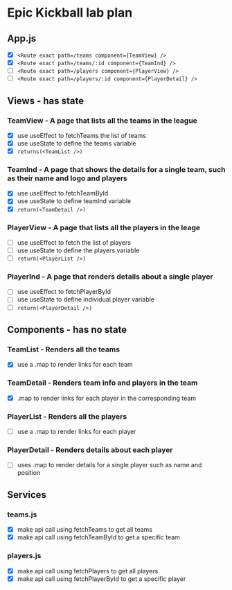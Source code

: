 # Epic Kickball lab plan

## App.js

- [x] `<Route exact path=/teams component={TeamView} />`
- [x] `<Route exact path=/teams/:id component={TeamInd} />`
- [ ] `<Route exact path=/players component={PlayerView} /> `
- [ ] `<Route exact path=/players/:id component={PlayerDetail} />`

## Views - has state

### TeamView - A page that lists all the teams in the league

- [x] use useEffect to fetchTeams the list of teams
- [x] use useState to define the teams variable
- [x] `returns(<TeamList />)`

### TeamInd - A page that shows the details for a single team, such as their name and logo and players

- [x] use useEffect to fetchTeamById
- [x] use useState to define teamInd variable
- [x] `return(<TeamDetail />)`

### PlayerView - A page that lists all the players in the leage

- [ ] use useEffect to fetch the list of players
- [ ] use useState to define the players variable
- [ ] `return(<PlayerList />)`

### PlayerInd - A page that renders details about a single player

- [ ] use useEffect to fetchPlayerById
- [ ] use useState to define individual player variable
- [ ] `return(<PlayerDetail />)`

## Components - has no state

### TeamList - Renders all the teams

- [x] use a .map to render links for each team

### TeamDetail - Renders team info and players in the team

- [x] .map to render links for each player in the corresponding team

### PlayerList - Renders all the players

- [ ] use a .map to render links for each player

### PlayerDetail - Renders details about each player

- [ ] uses .map to render details for a single player such as name and position

## Services

### teams.js

- [x] make api call using fetchTeams to get all teams
- [x] make api call using fetchTeamById to get a specific team

### players.js

- [x] make api call using fetchPlayers to get all players
- [x] make api call using fetchPlayerById to get a specific player
